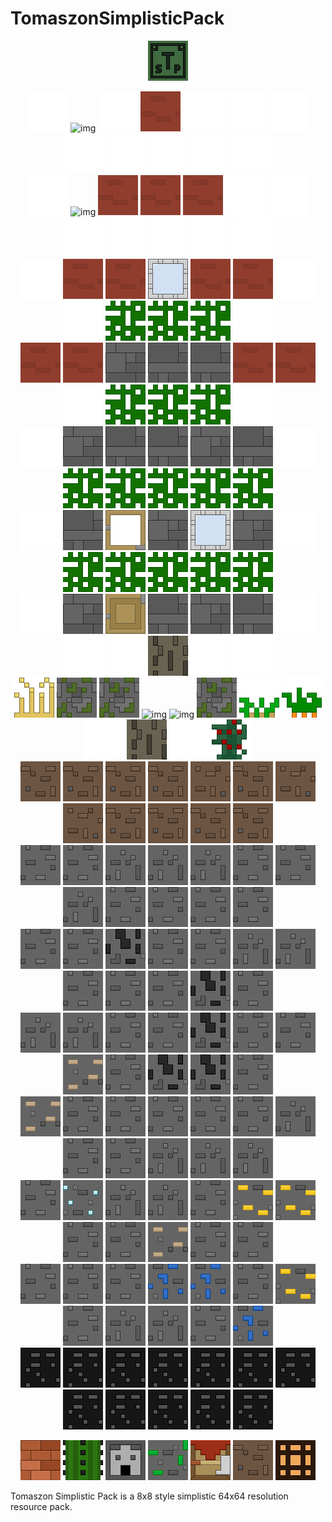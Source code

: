 # TomaszonSimplisticPack
<p align="center">
<img alt="logo" src="https://github.com/Tomaszon/TomaszonSimplisticPack/blob/master/Tomaszon%20Simplistic%20Pack/pack.png"/>
</p>
<p align="center">
<img alt="img" src="https://github.com/Tomaszon/TomaszonSimplisticPack/blob/master/empty.png"/>
<img alt="img" src="https://github.com/Tomaszon/TomaszonSimplisticPack/blob/master/Tomaszon%20Simplistic%20Pack/assets/minecraft/textures/block/cobblestone.png"/>
<img alt="img" src="https://github.com/Tomaszon/TomaszonSimplisticPack/blob/master/empty.png"/>
<img alt="img" src="https://github.com/Tomaszon/TomaszonSimplisticPack/blob/master/Tomaszon%20Simplistic%20Pack/assets/minecraft/textures/block/red_terracotta.png"/>
<img alt="img" src="https://github.com/Tomaszon/TomaszonSimplisticPack/blob/master/empty.png"/>
<img alt="img" src="https://github.com/Tomaszon/TomaszonSimplisticPack/blob/master/empty.png"/>
<img alt="img" src="https://github.com/Tomaszon/TomaszonSimplisticPack/blob/master/empty.png"/>
<img alt="img" src="https://github.com/Tomaszon/TomaszonSimplisticPack/blob/master/empty.png"/>
<img alt="img" src="https://github.com/Tomaszon/TomaszonSimplisticPack/blob/master/empty.png"/>
<img alt="img" src="https://github.com/Tomaszon/TomaszonSimplisticPack/blob/master/empty.png"/>
<img alt="img" src="https://github.com/Tomaszon/TomaszonSimplisticPack/blob/master/empty.png"/>
<img alt="img" src="https://github.com/Tomaszon/TomaszonSimplisticPack/blob/master/empty.png"/>
<br/>
<img alt="img" src="https://github.com/Tomaszon/TomaszonSimplisticPack/blob/master/empty.png"/>
<img alt="img" src="https://github.com/Tomaszon/TomaszonSimplisticPack/blob/master/Tomaszon%20Simplistic%20Pack/assets/minecraft/textures/block/cobblestone2.png"/>
<img alt="img" src="https://github.com/Tomaszon/TomaszonSimplisticPack/blob/master/Tomaszon%20Simplistic%20Pack/assets/minecraft/textures/block/red_terracotta.png"/>
<img alt="img" src="https://github.com/Tomaszon/TomaszonSimplisticPack/blob/master/Tomaszon%20Simplistic%20Pack/assets/minecraft/textures/block/red_terracotta.png"/>
<img alt="img" src="https://github.com/Tomaszon/TomaszonSimplisticPack/blob/master/Tomaszon%20Simplistic%20Pack/assets/minecraft/textures/block/red_terracotta.png"/>
<img alt="img" src="https://github.com/Tomaszon/TomaszonSimplisticPack/blob/master/empty.png"/>
<img alt="img" src="https://github.com/Tomaszon/TomaszonSimplisticPack/blob/master/empty.png"/>
<img alt="img" src="https://github.com/Tomaszon/TomaszonSimplisticPack/blob/master/empty.png"/>
<img alt="img" src="https://github.com/Tomaszon/TomaszonSimplisticPack/blob/master/empty.png"/>
<img alt="img" src="https://github.com/Tomaszon/TomaszonSimplisticPack/blob/master/empty.png"/>
<img alt="img" src="https://github.com/Tomaszon/TomaszonSimplisticPack/blob/master/empty.png"/>
<img alt="img" src="https://github.com/Tomaszon/TomaszonSimplisticPack/blob/master/empty.png"/>
<br/>
<img alt="img" src="https://github.com/Tomaszon/TomaszonSimplisticPack/blob/master/empty.png"/>
<img alt="img" src="https://github.com/Tomaszon/TomaszonSimplisticPack/blob/master/Tomaszon%20Simplistic%20Pack/assets/minecraft/textures/block/red_terracotta.png"/>
<img alt="img" src="https://github.com/Tomaszon/TomaszonSimplisticPack/blob/master/Tomaszon%20Simplistic%20Pack/assets/minecraft/textures/block/red_terracotta.png"/>
<img alt="img" src="https://github.com/Tomaszon/TomaszonSimplisticPack/blob/master/Tomaszon%20Simplistic%20Pack/assets/minecraft/textures/block/light_blue_stained_glass.png"/>
<img alt="img" src="https://github.com/Tomaszon/TomaszonSimplisticPack/blob/master/Tomaszon%20Simplistic%20Pack/assets/minecraft/textures/block/red_terracotta.png"/>
<img alt="img" src="https://github.com/Tomaszon/TomaszonSimplisticPack/blob/master/Tomaszon%20Simplistic%20Pack/assets/minecraft/textures/block/red_terracotta.png"/>
<img alt="img" src="https://github.com/Tomaszon/TomaszonSimplisticPack/blob/master/empty.png"/>
<img alt="img" src="https://github.com/Tomaszon/TomaszonSimplisticPack/blob/master/empty.png"/>
<img alt="img" src="https://github.com/Tomaszon/TomaszonSimplisticPack/blob/master/oak_leaves_colored.png"/>
<img alt="img" src="https://github.com/Tomaszon/TomaszonSimplisticPack/blob/master/oak_leaves_colored.png"/>
<img alt="img" src="https://github.com/Tomaszon/TomaszonSimplisticPack/blob/master/oak_leaves_colored.png"/>
<img alt="img" src="https://github.com/Tomaszon/TomaszonSimplisticPack/blob/master/empty.png"/>
<br/>
<img alt="img" src="https://github.com/Tomaszon/TomaszonSimplisticPack/blob/master/Tomaszon%20Simplistic%20Pack/assets/minecraft/textures/block/red_terracotta.png"/>
<img alt="img" src="https://github.com/Tomaszon/TomaszonSimplisticPack/blob/master/Tomaszon%20Simplistic%20Pack/assets/minecraft/textures/block/red_terracotta.png"/>
<img alt="img" src="https://github.com/Tomaszon/TomaszonSimplisticPack/blob/master/Tomaszon%20Simplistic%20Pack/assets/minecraft/textures/block/stone_bricks2.png"/>
<img alt="img" src="https://github.com/Tomaszon/TomaszonSimplisticPack/blob/master/Tomaszon%20Simplistic%20Pack/assets/minecraft/textures/block/stone_bricks.png"/>
<img alt="img" src="https://github.com/Tomaszon/TomaszonSimplisticPack/blob/master/Tomaszon%20Simplistic%20Pack/assets/minecraft/textures/block/stone_bricks.png"/>
<img alt="img" src="https://github.com/Tomaszon/TomaszonSimplisticPack/blob/master/Tomaszon%20Simplistic%20Pack/assets/minecraft/textures/block/red_terracotta.png"/>
<img alt="img" src="https://github.com/Tomaszon/TomaszonSimplisticPack/blob/master/Tomaszon%20Simplistic%20Pack/assets/minecraft/textures/block/red_terracotta.png"/>
<img alt="img" src="https://github.com/Tomaszon/TomaszonSimplisticPack/blob/master/empty.png"/>
<img alt="img" src="https://github.com/Tomaszon/TomaszonSimplisticPack/blob/master/oak_leaves_colored.png"/>
<img alt="img" src="https://github.com/Tomaszon/TomaszonSimplisticPack/blob/master/oak_leaves_colored.png"/>
<img alt="img" src="https://github.com/Tomaszon/TomaszonSimplisticPack/blob/master/oak_leaves_colored.png"/>
<img alt="img" src="https://github.com/Tomaszon/TomaszonSimplisticPack/blob/master/empty.png"/>
<br/>
<img alt="img" src="https://github.com/Tomaszon/TomaszonSimplisticPack/blob/master/empty.png"/>
<img alt="img" src="https://github.com/Tomaszon/TomaszonSimplisticPack/blob/master/Tomaszon%20Simplistic%20Pack/assets/minecraft/textures/block/stone_bricks2.png"/>
<img alt="img" src="https://github.com/Tomaszon/TomaszonSimplisticPack/blob/master/Tomaszon%20Simplistic%20Pack/assets/minecraft/textures/block/stone_bricks.png"/>
<img alt="img" src="https://github.com/Tomaszon/TomaszonSimplisticPack/blob/master/Tomaszon%20Simplistic%20Pack/assets/minecraft/textures/block/stone_bricks.png"/>
<img alt="img" src="https://github.com/Tomaszon/TomaszonSimplisticPack/blob/master/Tomaszon%20Simplistic%20Pack/assets/minecraft/textures/block/stone_bricks2.png"/>
<img alt="img" src="https://github.com/Tomaszon/TomaszonSimplisticPack/blob/master/Tomaszon%20Simplistic%20Pack/assets/minecraft/textures/block/stone_bricks.png"/>
<img alt="img" src="https://github.com/Tomaszon/TomaszonSimplisticPack/blob/master/empty.png"/>
<img alt="img" src="https://github.com/Tomaszon/TomaszonSimplisticPack/blob/master/oak_leaves_colored.png"/>
<img alt="img" src="https://github.com/Tomaszon/TomaszonSimplisticPack/blob/master/oak_leaves_colored.png"/>
<img alt="img" src="https://github.com/Tomaszon/TomaszonSimplisticPack/blob/master/oak_leaves_colored.png"/>
<img alt="img" src="https://github.com/Tomaszon/TomaszonSimplisticPack/blob/master/oak_leaves_colored.png"/>
<img alt="img" src="https://github.com/Tomaszon/TomaszonSimplisticPack/blob/master/oak_leaves_colored.png"/>
<br/>
<img alt="img" src="https://github.com/Tomaszon/TomaszonSimplisticPack/blob/master/empty.png"/>
<img alt="img" src="https://github.com/Tomaszon/TomaszonSimplisticPack/blob/master/Tomaszon%20Simplistic%20Pack/assets/minecraft/textures/block/stone_bricks.png"/>
<img alt="img" src="https://github.com/Tomaszon/TomaszonSimplisticPack/blob/master/Tomaszon%20Simplistic%20Pack/assets/minecraft/textures/block/oak_door_upper.png"/>
<img alt="img" src="https://github.com/Tomaszon/TomaszonSimplisticPack/blob/master/Tomaszon%20Simplistic%20Pack/assets/minecraft/textures/block/stone_bricks2.png"/>
<img alt="img" src="https://github.com/Tomaszon/TomaszonSimplisticPack/blob/master/Tomaszon%20Simplistic%20Pack/assets/minecraft/textures/block/light_blue_stained_glass.png"/>
<img alt="img" src="https://github.com/Tomaszon/TomaszonSimplisticPack/blob/master/Tomaszon%20Simplistic%20Pack/assets/minecraft/textures/block/stone_bricks2.png"/>
<img alt="img" src="https://github.com/Tomaszon/TomaszonSimplisticPack/blob/master/empty.png"/>
<img alt="img" src="https://github.com/Tomaszon/TomaszonSimplisticPack/blob/master/oak_leaves_colored.png"/>
<img alt="img" src="https://github.com/Tomaszon/TomaszonSimplisticPack/blob/master/oak_leaves_colored.png"/>
<img alt="img" src="https://github.com/Tomaszon/TomaszonSimplisticPack/blob/master/oak_leaves_colored.png"/>
<img alt="img" src="https://github.com/Tomaszon/TomaszonSimplisticPack/blob/master/oak_leaves_colored.png"/>
<img alt="img" src="https://github.com/Tomaszon/TomaszonSimplisticPack/blob/master/oak_leaves_colored.png"/>
<br/>
<img alt="img" src="https://github.com/Tomaszon/TomaszonSimplisticPack/blob/master/empty.png"/>
<img alt="img" src="https://github.com/Tomaszon/TomaszonSimplisticPack/blob/master/Tomaszon%20Simplistic%20Pack/assets/minecraft/textures/block/stone_bricks2.png"/>
<img alt="img" src="https://github.com/Tomaszon/TomaszonSimplisticPack/blob/master/Tomaszon%20Simplistic%20Pack/assets/minecraft/textures/block/oak_door_lower.png"/>
<img alt="img" src="https://github.com/Tomaszon/TomaszonSimplisticPack/blob/master/Tomaszon%20Simplistic%20Pack/assets/minecraft/textures/block/stone_bricks.png"/>
<img alt="img" src="https://github.com/Tomaszon/TomaszonSimplisticPack/blob/master/Tomaszon%20Simplistic%20Pack/assets/minecraft/textures/block/stone_bricks2.png"/>
<img alt="img" src="https://github.com/Tomaszon/TomaszonSimplisticPack/blob/master/Tomaszon%20Simplistic%20Pack/assets/minecraft/textures/block/stone_bricks.png"/>
<img alt="img" src="https://github.com/Tomaszon/TomaszonSimplisticPack/blob/master/empty.png"/>
<img alt="img" src="https://github.com/Tomaszon/TomaszonSimplisticPack/blob/master/empty.png"/>
<img alt="img" src="https://github.com/Tomaszon/TomaszonSimplisticPack/blob/master/empty.png"/>
<img alt="img" src="https://github.com/Tomaszon/TomaszonSimplisticPack/blob/master/Tomaszon%20Simplistic%20Pack/assets/minecraft/textures/block/oak_log.png"/>
<img alt="img" src="https://github.com/Tomaszon/TomaszonSimplisticPack/blob/master/empty.png"/>
<img alt="img" src="https://github.com/Tomaszon/TomaszonSimplisticPack/blob/master/empty.png"/>
<br/>
<img alt="img" src="https://github.com/Tomaszon/TomaszonSimplisticPack/blob/master/Tomaszon%20Simplistic%20Pack/assets/minecraft/textures/block/wheat_stage7.png"/>
<img alt="img" src="https://github.com/Tomaszon/TomaszonSimplisticPack/blob/master/Tomaszon%20Simplistic%20Pack/assets/minecraft/textures/block/mossy_cobblestone.png"/>
<img alt="img" src="https://github.com/Tomaszon/TomaszonSimplisticPack/blob/master/Tomaszon%20Simplistic%20Pack/assets/minecraft/textures/block/mossy_cobblestone.png"/>
<img alt="img" src="https://github.com/Tomaszon/TomaszonSimplisticPack/blob/master/Tomaszon%20Simplistic%20Pack/assets/minecraft/textures/block/cobblestone.png"/>
<img alt="img" src="https://github.com/Tomaszon/TomaszonSimplisticPack/blob/master/Tomaszon%20Simplistic%20Pack/assets/minecraft/textures/block/cobblestone2.png"/>
<img alt="img" src="https://github.com/Tomaszon/TomaszonSimplisticPack/blob/master/Tomaszon%20Simplistic%20Pack/assets/minecraft/textures/block/mossy_cobblestone.png"/>
<img alt="img" src="https://github.com/Tomaszon/TomaszonSimplisticPack/blob/master/Tomaszon%20Simplistic%20Pack/assets/minecraft/textures/block/potatoes_stage3.png"/>
<img alt="img" src="https://github.com/Tomaszon/TomaszonSimplisticPack/blob/master/Tomaszon%20Simplistic%20Pack/assets/minecraft/textures/block/carrots_stage3.png"/>
<img alt="img" src="https://github.com/Tomaszon/TomaszonSimplisticPack/blob/master/empty.png"/>
<img alt="img" src="https://github.com/Tomaszon/TomaszonSimplisticPack/blob/master/Tomaszon%20Simplistic%20Pack/assets/minecraft/textures/block/oak_log.png"/>
<img alt="img" src="https://github.com/Tomaszon/TomaszonSimplisticPack/blob/master/empty.png"/>
<img alt="img" src="https://github.com/Tomaszon/TomaszonSimplisticPack/blob/master/Tomaszon%20Simplistic%20Pack/assets/minecraft/textures/block/sweet_berry_bush_stage3.png"/>
<br/>
<img alt="img" src="https://github.com/Tomaszon/TomaszonSimplisticPack/blob/master/Tomaszon%20Simplistic%20Pack/assets/minecraft/textures/block/dirt.png"/>
<img alt="img" src="https://github.com/Tomaszon/TomaszonSimplisticPack/blob/master/Tomaszon%20Simplistic%20Pack/assets/minecraft/textures/block/dirt.png"/>
<img alt="img" src="https://github.com/Tomaszon/TomaszonSimplisticPack/blob/master/Tomaszon%20Simplistic%20Pack/assets/minecraft/textures/block/dirt.png"/>
<img alt="img" src="https://github.com/Tomaszon/TomaszonSimplisticPack/blob/master/Tomaszon%20Simplistic%20Pack/assets/minecraft/textures/block/dirt.png"/>
<img alt="img" src="https://github.com/Tomaszon/TomaszonSimplisticPack/blob/master/Tomaszon%20Simplistic%20Pack/assets/minecraft/textures/block/dirt2.png"/>
<img alt="img" src="https://github.com/Tomaszon/TomaszonSimplisticPack/blob/master/Tomaszon%20Simplistic%20Pack/assets/minecraft/textures/block/dirt.png"/>
<img alt="img" src="https://github.com/Tomaszon/TomaszonSimplisticPack/blob/master/Tomaszon%20Simplistic%20Pack/assets/minecraft/textures/block/dirt2.png"/>
<img alt="img" src="https://github.com/Tomaszon/TomaszonSimplisticPack/blob/master/Tomaszon%20Simplistic%20Pack/assets/minecraft/textures/block/dirt2.png"/>
<img alt="img" src="https://github.com/Tomaszon/TomaszonSimplisticPack/blob/master/Tomaszon%20Simplistic%20Pack/assets/minecraft/textures/block/grass_block_side.png"/>
<img alt="img" src="https://github.com/Tomaszon/TomaszonSimplisticPack/blob/master/Tomaszon%20Simplistic%20Pack/assets/minecraft/textures/block/grass_block_side.png"/>
<img alt="img" src="https://github.com/Tomaszon/TomaszonSimplisticPack/blob/master/Tomaszon%20Simplistic%20Pack/assets/minecraft/textures/block/grass_block_side.png"/>
<img alt="img" src="https://github.com/Tomaszon/TomaszonSimplisticPack/blob/master/Tomaszon%20Simplistic%20Pack/assets/minecraft/textures/block/grass_block_side.png"/>
<br/>
<img alt="img" src="https://github.com/Tomaszon/TomaszonSimplisticPack/blob/master/Tomaszon%20Simplistic%20Pack/assets/minecraft/textures/block/stone.png"/>
<img alt="img" src="https://github.com/Tomaszon/TomaszonSimplisticPack/blob/master/Tomaszon%20Simplistic%20Pack/assets/minecraft/textures/block/stone.png"/>
<img alt="img" src="https://github.com/Tomaszon/TomaszonSimplisticPack/blob/master/Tomaszon%20Simplistic%20Pack/assets/minecraft/textures/block/stone2.png"/>
<img alt="img" src="https://github.com/Tomaszon/TomaszonSimplisticPack/blob/master/Tomaszon%20Simplistic%20Pack/assets/minecraft/textures/block/stone2.png"/>
<img alt="img" src="https://github.com/Tomaszon/TomaszonSimplisticPack/blob/master/Tomaszon%20Simplistic%20Pack/assets/minecraft/textures/block/stone2.png"/>
<img alt="img" src="https://github.com/Tomaszon/TomaszonSimplisticPack/blob/master/Tomaszon%20Simplistic%20Pack/assets/minecraft/textures/block/stone.png"/>
<img alt="img" src="https://github.com/Tomaszon/TomaszonSimplisticPack/blob/master/Tomaszon%20Simplistic%20Pack/assets/minecraft/textures/block/stone.png"/>
<img alt="img" src="https://github.com/Tomaszon/TomaszonSimplisticPack/blob/master/Tomaszon%20Simplistic%20Pack/assets/minecraft/textures/block/stone2.png"/>
<img alt="img" src="https://github.com/Tomaszon/TomaszonSimplisticPack/blob/master/Tomaszon%20Simplistic%20Pack/assets/minecraft/textures/block/stone.png"/>
<img alt="img" src="https://github.com/Tomaszon/TomaszonSimplisticPack/blob/master/Tomaszon%20Simplistic%20Pack/assets/minecraft/textures/block/stone.png"/>
<img alt="img" src="https://github.com/Tomaszon/TomaszonSimplisticPack/blob/master/Tomaszon%20Simplistic%20Pack/assets/minecraft/textures/block/stone.png"/>
<img alt="img" src="https://github.com/Tomaszon/TomaszonSimplisticPack/blob/master/Tomaszon%20Simplistic%20Pack/assets/minecraft/textures/block/stone.png"/>
<br/>
<img alt="img" src="https://github.com/Tomaszon/TomaszonSimplisticPack/blob/master/Tomaszon%20Simplistic%20Pack/assets/minecraft/textures/block/stone.png"/>
<img alt="img" src="https://github.com/Tomaszon/TomaszonSimplisticPack/blob/master/Tomaszon%20Simplistic%20Pack/assets/minecraft/textures/block/stone.png"/>
<img alt="img" src="https://github.com/Tomaszon/TomaszonSimplisticPack/blob/master/Tomaszon%20Simplistic%20Pack/assets/minecraft/textures/block/coal_ore.png"/>
<img alt="img" src="https://github.com/Tomaszon/TomaszonSimplisticPack/blob/master/Tomaszon%20Simplistic%20Pack/assets/minecraft/textures/block/stone.png"/>
<img alt="img" src="https://github.com/Tomaszon/TomaszonSimplisticPack/blob/master/Tomaszon%20Simplistic%20Pack/assets/minecraft/textures/block/stone.png"/>
<img alt="img" src="https://github.com/Tomaszon/TomaszonSimplisticPack/blob/master/Tomaszon%20Simplistic%20Pack/assets/minecraft/textures/block/stone2.png"/>
<img alt="img" src="https://github.com/Tomaszon/TomaszonSimplisticPack/blob/master/Tomaszon%20Simplistic%20Pack/assets/minecraft/textures/block/stone2.png"/>
<img alt="img" src="https://github.com/Tomaszon/TomaszonSimplisticPack/blob/master/Tomaszon%20Simplistic%20Pack/assets/minecraft/textures/block/stone.png"/>
<img alt="img" src="https://github.com/Tomaszon/TomaszonSimplisticPack/blob/master/Tomaszon%20Simplistic%20Pack/assets/minecraft/textures/block/stone.png"/>
<img alt="img" src="https://github.com/Tomaszon/TomaszonSimplisticPack/blob/master/Tomaszon%20Simplistic%20Pack/assets/minecraft/textures/block/stone.png"/>
<img alt="img" src="https://github.com/Tomaszon/TomaszonSimplisticPack/blob/master/Tomaszon%20Simplistic%20Pack/assets/minecraft/textures/block/coal_ore.png"/>
<img alt="img" src="https://github.com/Tomaszon/TomaszonSimplisticPack/blob/master/Tomaszon%20Simplistic%20Pack/assets/minecraft/textures/block/stone.png"/>
<br/>
<img alt="img" src="https://github.com/Tomaszon/TomaszonSimplisticPack/blob/master/Tomaszon%20Simplistic%20Pack/assets/minecraft/textures/block/stone2.png"/>
<img alt="img" src="https://github.com/Tomaszon/TomaszonSimplisticPack/blob/master/Tomaszon%20Simplistic%20Pack/assets/minecraft/textures/block/stone2.png"/>
<img alt="img" src="https://github.com/Tomaszon/TomaszonSimplisticPack/blob/master/Tomaszon%20Simplistic%20Pack/assets/minecraft/textures/block/stone.png"/>
<img alt="img" src="https://github.com/Tomaszon/TomaszonSimplisticPack/blob/master/Tomaszon%20Simplistic%20Pack/assets/minecraft/textures/block/stone.png"/>
<img alt="img" src="https://github.com/Tomaszon/TomaszonSimplisticPack/blob/master/Tomaszon%20Simplistic%20Pack/assets/minecraft/textures/block/coal_ore.png"/>
<img alt="img" src="https://github.com/Tomaszon/TomaszonSimplisticPack/blob/master/Tomaszon%20Simplistic%20Pack/assets/minecraft/textures/block/stone.png"/>
<img alt="img" src="https://github.com/Tomaszon/TomaszonSimplisticPack/blob/master/Tomaszon%20Simplistic%20Pack/assets/minecraft/textures/block/stone.png"/>
<img alt="img" src="https://github.com/Tomaszon/TomaszonSimplisticPack/blob/master/Tomaszon%20Simplistic%20Pack/assets/minecraft/textures/block/iron_ore.png"/>
<img alt="img" src="https://github.com/Tomaszon/TomaszonSimplisticPack/blob/master/Tomaszon%20Simplistic%20Pack/assets/minecraft/textures/block/stone.png"/>
<img alt="img" src="https://github.com/Tomaszon/TomaszonSimplisticPack/blob/master/Tomaszon%20Simplistic%20Pack/assets/minecraft/textures/block/coal_ore.png"/>
<img alt="img" src="https://github.com/Tomaszon/TomaszonSimplisticPack/blob/master/Tomaszon%20Simplistic%20Pack/assets/minecraft/textures/block/coal_ore.png"/>
<img alt="img" src="https://github.com/Tomaszon/TomaszonSimplisticPack/blob/master/Tomaszon%20Simplistic%20Pack/assets/minecraft/textures/block/stone.png"/>
<br/>
<img alt="img" src="https://github.com/Tomaszon/TomaszonSimplisticPack/blob/master/Tomaszon%20Simplistic%20Pack/assets/minecraft/textures/block/iron_ore.png"/>
<img alt="img" src="https://github.com/Tomaszon/TomaszonSimplisticPack/blob/master/Tomaszon%20Simplistic%20Pack/assets/minecraft/textures/block/stone.png"/>
<img alt="img" src="https://github.com/Tomaszon/TomaszonSimplisticPack/blob/master/Tomaszon%20Simplistic%20Pack/assets/minecraft/textures/block/stone.png"/>
<img alt="img" src="https://github.com/Tomaszon/TomaszonSimplisticPack/blob/master/Tomaszon%20Simplistic%20Pack/assets/minecraft/textures/block/stone.png"/>
<img alt="img" src="https://github.com/Tomaszon/TomaszonSimplisticPack/blob/master/Tomaszon%20Simplistic%20Pack/assets/minecraft/textures/block/stone.png"/>
<img alt="img" src="https://github.com/Tomaszon/TomaszonSimplisticPack/blob/master/Tomaszon%20Simplistic%20Pack/assets/minecraft/textures/block/stone.png"/>
<img alt="img" src="https://github.com/Tomaszon/TomaszonSimplisticPack/blob/master/Tomaszon%20Simplistic%20Pack/assets/minecraft/textures/block/stone2.png"/>
<img alt="img" src="https://github.com/Tomaszon/TomaszonSimplisticPack/blob/master/Tomaszon%20Simplistic%20Pack/assets/minecraft/textures/block/stone.png"/>
<img alt="img" src="https://github.com/Tomaszon/TomaszonSimplisticPack/blob/master/Tomaszon%20Simplistic%20Pack/assets/minecraft/textures/block/stone.png"/>
<img alt="img" src="https://github.com/Tomaszon/TomaszonSimplisticPack/blob/master/Tomaszon%20Simplistic%20Pack/assets/minecraft/textures/block/stone2.png"/>
<img alt="img" src="https://github.com/Tomaszon/TomaszonSimplisticPack/blob/master/Tomaszon%20Simplistic%20Pack/assets/minecraft/textures/block/stone2.png"/>
<img alt="img" src="https://github.com/Tomaszon/TomaszonSimplisticPack/blob/master/Tomaszon%20Simplistic%20Pack/assets/minecraft/textures/block/stone2.png"/>
<br/>
<img alt="img" src="https://github.com/Tomaszon/TomaszonSimplisticPack/blob/master/Tomaszon%20Simplistic%20Pack/assets/minecraft/textures/block/stone.png"/>
<img alt="img" src="https://github.com/Tomaszon/TomaszonSimplisticPack/blob/master/Tomaszon%20Simplistic%20Pack/assets/minecraft/textures/block/diamond_ore.png"/>
<img alt="img" src="https://github.com/Tomaszon/TomaszonSimplisticPack/blob/master/Tomaszon%20Simplistic%20Pack/assets/minecraft/textures/block/stone2.png"/>
<img alt="img" src="https://github.com/Tomaszon/TomaszonSimplisticPack/blob/master/Tomaszon%20Simplistic%20Pack/assets/minecraft/textures/block/stone2.png"/>
<img alt="img" src="https://github.com/Tomaszon/TomaszonSimplisticPack/blob/master/Tomaszon%20Simplistic%20Pack/assets/minecraft/textures/block/stone.png"/>
<img alt="img" src="https://github.com/Tomaszon/TomaszonSimplisticPack/blob/master/Tomaszon%20Simplistic%20Pack/assets/minecraft/textures/block/gold_ore.png"/>
<img alt="img" src="https://github.com/Tomaszon/TomaszonSimplisticPack/blob/master/Tomaszon%20Simplistic%20Pack/assets/minecraft/textures/block/gold_ore.png"/>
<img alt="img" src="https://github.com/Tomaszon/TomaszonSimplisticPack/blob/master/Tomaszon%20Simplistic%20Pack/assets/minecraft/textures/block/stone.png"/>
<img alt="img" src="https://github.com/Tomaszon/TomaszonSimplisticPack/blob/master/Tomaszon%20Simplistic%20Pack/assets/minecraft/textures/block/stone.png"/>
<img alt="img" src="https://github.com/Tomaszon/TomaszonSimplisticPack/blob/master/Tomaszon%20Simplistic%20Pack/assets/minecraft/textures/block/iron_ore.png"/>
<img alt="img" src="https://github.com/Tomaszon/TomaszonSimplisticPack/blob/master/Tomaszon%20Simplistic%20Pack/assets/minecraft/textures/block/stone.png"/>
<img alt="img" src="https://github.com/Tomaszon/TomaszonSimplisticPack/blob/master/Tomaszon%20Simplistic%20Pack/assets/minecraft/textures/block/stone.png"/>
<br/>
<img alt="img" src="https://github.com/Tomaszon/TomaszonSimplisticPack/blob/master/Tomaszon%20Simplistic%20Pack/assets/minecraft/textures/block/stone.png"/>
<img alt="img" src="https://github.com/Tomaszon/TomaszonSimplisticPack/blob/master/Tomaszon%20Simplistic%20Pack/assets/minecraft/textures/block/stone.png"/>
<img alt="img" src="https://github.com/Tomaszon/TomaszonSimplisticPack/blob/master/Tomaszon%20Simplistic%20Pack/assets/minecraft/textures/block/stone.png"/>
<img alt="img" src="https://github.com/Tomaszon/TomaszonSimplisticPack/blob/master/Tomaszon%20Simplistic%20Pack/assets/minecraft/textures/block/lapis_ore.png"/>
<img alt="img" src="https://github.com/Tomaszon/TomaszonSimplisticPack/blob/master/Tomaszon%20Simplistic%20Pack/assets/minecraft/textures/block/lapis_ore.png"/>
<img alt="img" src="https://github.com/Tomaszon/TomaszonSimplisticPack/blob/master/Tomaszon%20Simplistic%20Pack/assets/minecraft/textures/block/stone.png"/>
<img alt="img" src="https://github.com/Tomaszon/TomaszonSimplisticPack/blob/master/Tomaszon%20Simplistic%20Pack/assets/minecraft/textures/block/gold_ore.png"/>
<img alt="img" src="https://github.com/Tomaszon/TomaszonSimplisticPack/blob/master/Tomaszon%20Simplistic%20Pack/assets/minecraft/textures/block/stone.png"/>
<img alt="img" src="https://github.com/Tomaszon/TomaszonSimplisticPack/blob/master/Tomaszon%20Simplistic%20Pack/assets/minecraft/textures/block/stone2.png"/>
<img alt="img" src="https://github.com/Tomaszon/TomaszonSimplisticPack/blob/master/Tomaszon%20Simplistic%20Pack/assets/minecraft/textures/block/stone2.png"/>
<img alt="img" src="https://github.com/Tomaszon/TomaszonSimplisticPack/blob/master/Tomaszon%20Simplistic%20Pack/assets/minecraft/textures/block/stone.png"/>
<img alt="img" src="https://github.com/Tomaszon/TomaszonSimplisticPack/blob/master/Tomaszon%20Simplistic%20Pack/assets/minecraft/textures/block/lapis_ore.png"/>
<br/>
<img alt="img" src="https://github.com/Tomaszon/TomaszonSimplisticPack/blob/master/Tomaszon%20Simplistic%20Pack/assets/minecraft/textures/block/bedrock.png"/>
<img alt="img" src="https://github.com/Tomaszon/TomaszonSimplisticPack/blob/master/Tomaszon%20Simplistic%20Pack/assets/minecraft/textures/block/bedrock.png"/>
<img alt="img" src="https://github.com/Tomaszon/TomaszonSimplisticPack/blob/master/Tomaszon%20Simplistic%20Pack/assets/minecraft/textures/block/bedrock.png"/>
<img alt="img" src="https://github.com/Tomaszon/TomaszonSimplisticPack/blob/master/Tomaszon%20Simplistic%20Pack/assets/minecraft/textures/block/bedrock.png"/>
<img alt="img" src="https://github.com/Tomaszon/TomaszonSimplisticPack/blob/master/Tomaszon%20Simplistic%20Pack/assets/minecraft/textures/block/bedrock.png"/>
<img alt="img" src="https://github.com/Tomaszon/TomaszonSimplisticPack/blob/master/Tomaszon%20Simplistic%20Pack/assets/minecraft/textures/block/bedrock.png"/>
<img alt="img" src="https://github.com/Tomaszon/TomaszonSimplisticPack/blob/master/Tomaszon%20Simplistic%20Pack/assets/minecraft/textures/block/bedrock.png"/>
<img alt="img" src="https://github.com/Tomaszon/TomaszonSimplisticPack/blob/master/Tomaszon%20Simplistic%20Pack/assets/minecraft/textures/block/bedrock.png"/>
<img alt="img" src="https://github.com/Tomaszon/TomaszonSimplisticPack/blob/master/Tomaszon%20Simplistic%20Pack/assets/minecraft/textures/block/bedrock.png"/>
<img alt="img" src="https://github.com/Tomaszon/TomaszonSimplisticPack/blob/master/Tomaszon%20Simplistic%20Pack/assets/minecraft/textures/block/bedrock.png"/>
<img alt="img" src="https://github.com/Tomaszon/TomaszonSimplisticPack/blob/master/Tomaszon%20Simplistic%20Pack/assets/minecraft/textures/block/bedrock.png"/>
<img alt="img" src="https://github.com/Tomaszon/TomaszonSimplisticPack/blob/master/Tomaszon%20Simplistic%20Pack/assets/minecraft/textures/block/bedrock.png"/>
</p>




<p align="center">
<img alt="img" src="https://github.com/Tomaszon/TomaszonSimplisticPack/blob/master/Tomaszon%20Simplistic%20Pack/assets/minecraft/textures/block/bricks.png"/>
<img alt="img" src="https://github.com/Tomaszon/TomaszonSimplisticPack/blob/master/Tomaszon%20Simplistic%20Pack/assets/minecraft/textures/block/cactus_side.png"/>
<img alt="img" src="https://github.com/Tomaszon/TomaszonSimplisticPack/blob/master/Tomaszon%20Simplistic%20Pack/assets/minecraft/textures/block/dispenser_front.png"/>
<img alt="img" src="https://github.com/Tomaszon/TomaszonSimplisticPack/blob/master/Tomaszon%20Simplistic%20Pack/assets/minecraft/textures/block/emerald_ore.png"/>
<img alt="img" src="https://github.com/Tomaszon/TomaszonSimplisticPack/blob/master/Tomaszon%20Simplistic%20Pack/assets/minecraft/textures/block/crafting_table_front.png"/>
<img alt="img" src="https://github.com/Tomaszon/TomaszonSimplisticPack/blob/master/Tomaszon%20Simplistic%20Pack/assets/minecraft/textures/block/grass_block_side.png"/>
<img alt="img" src="https://github.com/Tomaszon/TomaszonSimplisticPack/blob/master/Tomaszon%20Simplistic%20Pack/assets/minecraft/textures/block/redstone_lamp_on.png"/>
</p>
Tomaszon Simplistic Pack is a 8x8 style simplistic 64x64 resolution resource pack.
